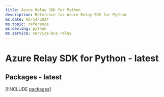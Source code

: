 ```yaml
---
title: Azure Relay SDK for Python
description: Reference for Azure Relay SDK for Python
ms.date: 02/14/2024
ms.topic: reference
ms.devlang: python
ms.service: service-bus-relay
---
```

# Azure Relay SDK for Python - latest
## Packages - latest
[!INCLUDE [packages](relay-index.md)]